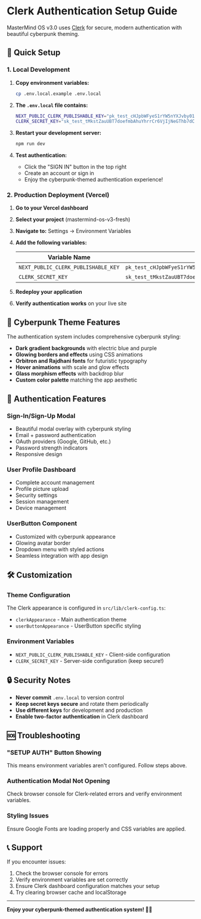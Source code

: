 # Clerk Authentication Setup Guide

MasterMind OS v3.0 uses [Clerk](https://clerk.com) for secure, modern authentication with beautiful cyberpunk theming.

## 🚀 Quick Setup

### 1. Local Development

1. **Copy environment variables:**
   ```bash
   cp .env.local.example .env.local
   ```

2. **The `.env.local` file contains:**
   ```bash
   NEXT_PUBLIC_CLERK_PUBLISHABLE_KEY="pk_test_cHJpbWFyeS1rYW5nYXJvby01MS5jbGVyay5hY2NvdW50cy5kZXYk"
   CLERK_SECRET_KEY="sk_test_tMkstZauUBT7doefmbAhuYhrrCr6VjIjNeGThb7dCS"
   ```

3. **Restart your development server:**
   ```bash
   npm run dev
   ```

4. **Test authentication:**
   - Click the "SIGN IN" button in the top right
   - Create an account or sign in
   - Enjoy the cyberpunk-themed authentication experience!

### 2. Production Deployment (Vercel)

1. **Go to your Vercel dashboard**
2. **Select your project** (mastermind-os-v3-fresh)
3. **Navigate to:** Settings → Environment Variables
4. **Add the following variables:**

   | Variable Name | Value | Environment |
   |---------------|-------|-------------|
   | `NEXT_PUBLIC_CLERK_PUBLISHABLE_KEY` | `pk_test_cHJpbWFyeS1rYW5nYXJvby01MS5jbGVyay5hY2NvdW50cy5kZXYk` | Production |
   | `CLERK_SECRET_KEY` | `sk_test_tMkstZauUBT7doefmbAhuYhrrCr6VjIjNeGThb7dCS` | Production |

5. **Redeploy your application**
6. **Verify authentication works** on your live site

## 🎨 Cyberpunk Theme Features

The authentication system includes comprehensive cyberpunk styling:

- **Dark gradient backgrounds** with electric blue and purple
- **Glowing borders and effects** using CSS animations
- **Orbitron and Rajdhani fonts** for futuristic typography
- **Hover animations** with scale and glow effects
- **Glass morphism effects** with backdrop blur
- **Custom color palette** matching the app aesthetic

## 🔧 Authentication Features

### Sign-In/Sign-Up Modal
- Beautiful modal overlay with cyberpunk styling
- Email + password authentication
- OAuth providers (Google, GitHub, etc.)
- Password strength indicators
- Responsive design

### User Profile Dashboard
- Complete account management
- Profile picture upload
- Security settings
- Session management
- Device management

### UserButton Component
- Customized with cyberpunk appearance
- Glowing avatar border
- Dropdown menu with styled actions
- Seamless integration with app design

## 🛠️ Customization

### Theme Configuration
The Clerk appearance is configured in `src/lib/clerk-config.ts`:
- `clerkAppearance` - Main authentication theme
- `userButtonAppearance` - UserButton specific styling

### Environment Variables
- `NEXT_PUBLIC_CLERK_PUBLISHABLE_KEY` - Client-side configuration
- `CLERK_SECRET_KEY` - Server-side configuration (keep secure!)

## 🔒 Security Notes

- **Never commit** `.env.local` to version control
- **Keep secret keys secure** and rotate them periodically
- **Use different keys** for development and production
- **Enable two-factor authentication** in Clerk dashboard

## 🆘 Troubleshooting

### "SETUP AUTH" Button Showing
This means environment variables aren't configured. Follow steps above.

### Authentication Modal Not Opening
Check browser console for Clerk-related errors and verify environment variables.

### Styling Issues
Ensure Google Fonts are loading properly and CSS variables are applied.

## 📞 Support

If you encounter issues:
1. Check the browser console for errors
2. Verify environment variables are set correctly
3. Ensure Clerk dashboard configuration matches your setup
4. Try clearing browser cache and localStorage

---

**Enjoy your cyberpunk-themed authentication system! 🚀✨**
